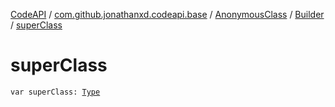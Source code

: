[CodeAPI](../../../index.md) / [com.github.jonathanxd.codeapi.base](../../index.md) / [AnonymousClass](../index.md) / [Builder](index.md) / [superClass](.)

# superClass

`var superClass: `[`Type`](http://docs.oracle.com/javase/6/docs/api/java/lang/reflect/Type.html)